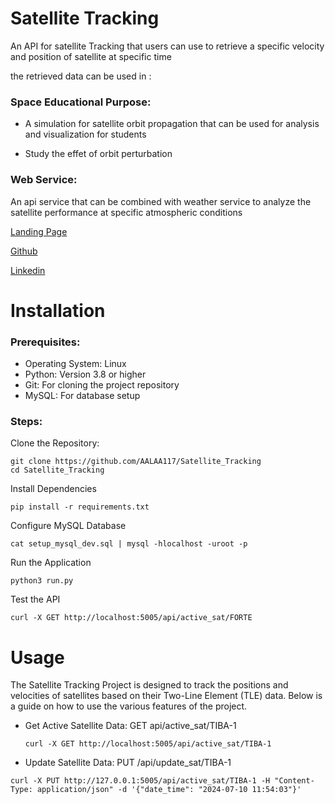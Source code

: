 # Satellite Tracking
An API for satellite Tracking that users can use to retrieve a specific velocity and position of satellite at specific time

the retrieved data can be used in :
### Space Educational Purpose:
- A simulation for satellite orbit propagation that can be used for analysis and visualization for students

- Study the effet of orbit perturbation

### Web Service:
An api service that can be combined with weather service to analyze the satellite performance at specific atmospheric conditions

[Landing Page](https://aalaa117.github.io/sat_tracking/)

[Github](https://github.com/AALAA117/Satellite_Tracking)

[Linkedin](https://www.linkedin.com/in/aalaa-mohammed-927a99281/)

# Installation

### Prerequisites:

- Operating System: Linux
- Python: Version 3.8 or higher
- Git: For cloning the project repository
- MySQL: For database setup

### Steps:
Clone the Repository:
```
git clone https://github.com/AALAA117/Satellite_Tracking
cd Satellite_Tracking
```
Install Dependencies
```
pip install -r requirements.txt
```
Configure MySQL Database
```
cat setup_mysql_dev.sql | mysql -hlocalhost -uroot -p
```
Run the Application
```
python3 run.py
```
Test the API
```
curl -X GET http://localhost:5005/api/active_sat/FORTE
```
# Usage
The Satellite Tracking Project is designed to track the positions and velocities of satellites based on their Two-Line Element (TLE) data. Below is a guide on how to use the various features of the project.

- Get Active Satellite Data:
  GET api/active_sat/TIBA-1
  ```
  curl -X GET http://localhost:5005/api/active_sat/TIBA-1
  ```
- Update Satellite Data:
  PUT /api/update_sat/TIBA-1
```
curl -X PUT http://127.0.0.1:5005/api/active_sat/TIBA-1 -H "Content-Type: application/json" -d '{"date_time": "2024-07-10 11:54:03"}'
```

